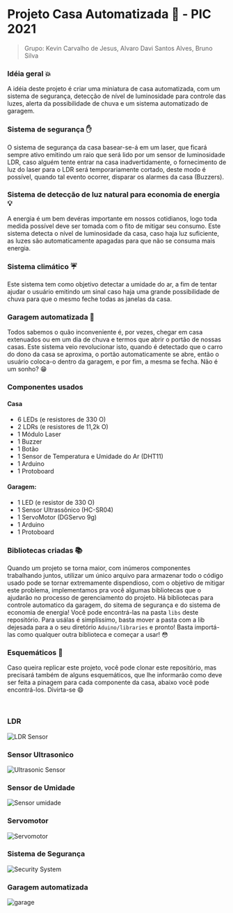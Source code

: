 # Projeto Casa Automatizada :house_with_garden: - PIC 2021

> Grupo: Kevin Carvalho de Jesus, Alvaro Davi Santos Alves, Bruno Silva

### Idéia geral :boom:

A idéia deste projeto é criar uma miniatura de casa automatizada, com um sistema de segurança, detecção de nível de luminosidade
para controle das luzes, alerta da possibilidade de chuva e um sistema automatizado de garagem.

### Sistema de segurança :hand:

O sistema de segurança da casa basear-se-á em um laser, que ficará sempre ativo emitindo um raio que será lido por um
sensor de luminosidade LDR, caso alguém tente entrar na casa inadvertidamente, o fornecimento de luz do laser para o LDR
será temporariamente cortado, deste modo é possível, quando tal evento ocorrer, disparar os alarmes da casa (Buzzers).

### Sistema de detecção de luz natural para economia de energia :bulb:

A energia é um bem devéras importante em nossos cotidianos, logo toda medida possível deve ser tomada com o fito de mitigar
seu consumo. Este sistema detecta o nível de luminosidade da casa, caso haja luz suficiente, as luzes são automaticamente
apagadas para que não se consuma mais energia.

### Sistema climático :umbrella:

Este sistema tem como objetivo detectar a umidade do ar, a fim de tentar ajudar o usuário emitindo um sinal caso haja uma grande possibilidade de chuva para que o mesmo feche todas as janelas da casa.

### Garagem automatizada :red_car:

Todos sabemos o quão inconveniente é, por vezes, chegar em casa extenuados ou em um dia de chuva e termos que abrir o portão
de nossas casas. Este sistema veio revolucionar isto, quando é detectado que o carro do dono da casa se aproxima, o portão automaticamente se abre, então o usuário coloca-o dentro da garagem, e por fim, a mesma se fecha. Não é um sonho? :grin:

### Componentes usados

#### Casa

- 6 LEDs (e resistores de 330 O)
- 2 LDRs (e resistores de 11,2k O)
- 1 Módulo Laser
- 1 Buzzer
- 1 Botão
- 1 Sensor de Temperatura e Umidade do Ar (DHT11)
- 1 Arduino
- 1 Protoboard

#### Garagem:

- 1 LED (e resistor de 330 O)
- 1 Sensor Ultrassônico (HC-SR04)
- 1 ServoMotor (DGServo 9g)
- 1 Arduino
- 1 Protoboard

### Bibliotecas criadas :books:

Quando um projeto se torna maior, com inúmeros componentes trabalhando juntos, utilizar um único arquivo para armazenar
todo o código usado pode se tornar extremamente dispendioso, com o objetivo de mitigar este problema, implementamos pra você
algumas bibliotecas que o ajudarão no processo de gerenciamento do projeto. Há bibliotecas para controle automatico da garagem,
do sitema de segurança e do sistema de economia de energia! Você pode encontrá-las na pasta `libs` deste repositório. Para usálas é
simplíssimo, basta mover a pasta com a lib dejesada para a o seu diretório `Aduino/libraries` e pronto! Basta importá-las como qualquer
outra biblioteca e começar a usar! :flushed:

### Esquemáticos :bookmark_tabs:

Caso queira replicar este projeto, você pode clonar este repositório, mas precisará também de alguns esquemáticos, que lhe informarão como deve ser feita a pinagem para cada componente da casa, abaixo você pode encontrá-los. Divirta-se :smile:

<br>

### LDR

![LDR Sensor](https://github.com/KPMGE/Projeto-Casa-Automatizada/blob/kevin-branch/tests/img/LRD_test.jpeg?raw=true)

### Sensor Ultrasonico

![Ultrasonic Sensor](https://github.com/KPMGE/Projeto-Casa-Automatizada/blob/kevin-branch/tests/img/SensorUltrassonico_test.jpeg?raw=true)

### Sensor de Umidade

![Sensor umidade](https://github.com/KPMGE/Projeto-Casa-Automatizada/blob/kevin-branch/tests/img/SensorUmidade_test.jpg?raw=true)

### Servomotor

![Servomotor](https://github.com/KPMGE/Projeto-Casa-Automatizada/blob/kevin-branch/tests/img/ServoMotor_test.jpeg?raw=true)

### Sistema de Segurança

![Security System](https://github.com/KPMGE/Projeto-Casa-Automatizada/blob/kevin-branch/tests/img/Light-Sensor.png?raw=true)

### Garagem automatizada

![garage](https://github.com/KPMGE/Projeto-Casa-Automatizada/blob/kevin-branch/tests/img/garage-controller.png?raw=true)
